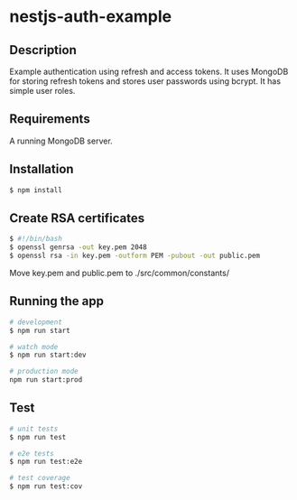 # nestjs-auth-example

## Description

Example authentication using refresh and access tokens.
It uses MongoDB for storing refresh tokens and stores user passwords using bcrypt.
It has simple user roles.

## Requirements

A running MongoDB server.

## Installation

```bash
$ npm install
```

## Create RSA certificates

```bash
$ #!/bin/bash
$ openssl genrsa -out key.pem 2048
$ openssl rsa -in key.pem -outform PEM -pubout -out public.pem
```

Move key.pem and public.pem to ./src/common/constants/

## Running the app

```bash
# development
$ npm run start

# watch mode
$ npm run start:dev

# production mode
npm run start:prod
```

## Test

```bash
# unit tests
$ npm run test

# e2e tests
$ npm run test:e2e

# test coverage
$ npm run test:cov
```

